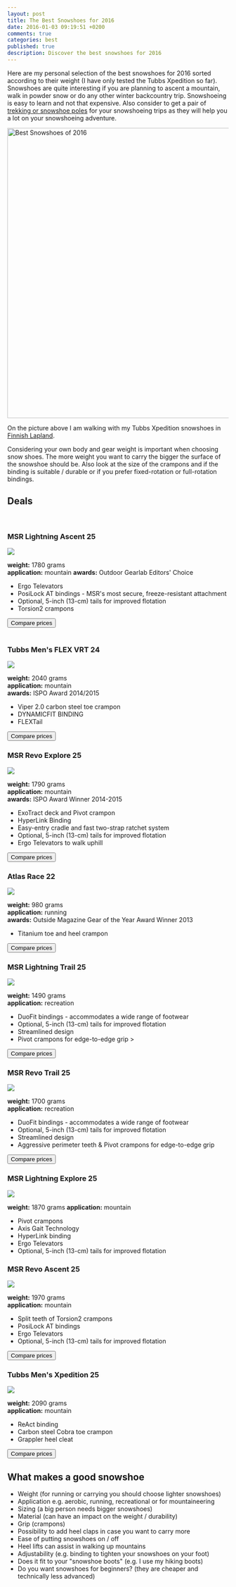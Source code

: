 ```yaml
---
layout: post
title: The Best Snowshoes for 2016
date: 2016-01-03 09:19:51 +0200
comments: true
categories: best
published: true
description: Discover the best snowshoes for 2016
---
```

Here are my personal selection of the best snowshoes for 2016 sorted according to their weight (I have only tested the Tubbs Xpedition so far). Snowshoes are quite interesting if you are planning to ascent a mountain, walk in powder snow or do any other winter backcountry trip. Snowshoeing is easy to learn and not that expensive. Also consider to get a pair of [trekking or snowshoe poles](http://www.hikeventures.com/best-trekking-and-snowshoeing-poles/ "trekking and snowshoeing poles") for your snowshoeing trips as they will help you a lot on your snowshoeing adventure.
 
<a href="https://www.flickr.com/photos/90204224@N07/18240641010" title="Best snowhoes of 2016"><img src="https://c4.staticflickr.com/8/7780/18240641010_a4f51acf96_o.jpg" width="992" height="659" alt="Best Snowshoes of 2016"></a><!--more-->

On the picture above I am walking with my Tubbs Xpedition snowshoes in [Finnish Lapland](http://www.hikeventures.com/snowshoeing-and-skiing-in-urho-kekkonen-national-park-and-Saariselka/ "Snowshoeing in Urho Kekkonen National Park").
 
Considering your own body and gear weight is important when choosing snow shoes. The more weight you want to carry the bigger the surface of the snowshoe should be. Also look at the size of the crampons and if the binding is suitable / durable or if you prefer fixed-rotation or full-rotation bindings.

## Deals
<div class="row">
  <div class="col-sm-12">
<center>
 <script type="text/javascript" src="http://classic.avantlink.com/api.php?affiliate_id=125311&module=ProductSearch&output=js&website_id=150351&search_term=snowshoe&search_advanced_syntax=1&merchant_ids=10008%7C10060%7C11741%7C10913%7C11243%7C10785%7C10086%7C13273%7C10083%7C10248%7C10049%7C10921%7C10279%7C10345%7C10593%7C10337%7C10943&search_on_sale_only=1&search_on_sale_level=20&search_results_layout=list&search_results_fields=Product+Name%7CSale+Price%7CPrice+Discount+Percent&search_results_count=8&search_results_sort_order=Sale+Price"></script>
</center>
  </div>
</div>
<br> 

### MSR Lightning Ascent 25

<a href="http://www.amazon.com/gp/product/B00LFJNHQ4/ref=as_li_tl?ie=UTF8&camp=1789&creative=9325&creativeASIN=B00LFJNHQ4&linkCode=as2&tag=hikeve-20&linkId=YIDJETI36CMR7GF4"><img border="0" src="http://ws-na.amazon-adsystem.com/widgets/q?_encoding=UTF8&ASIN=B00LFJNHQ4&Format=_SL250_&ID=AsinImage&MarketPlace=US&ServiceVersion=20070822&WS=1&tag=hikeve-20" ></a><img src="http://ir-na.amazon-adsystem.com/e/ir?t=hikeve-20&l=as2&o=1&a=B00LFJNHQ4" width="1" height="1" border="0" alt="" style="border:none !important; margin:0px !important;" />

**weight:** 1780 grams   
**application:** mountain 
**awards:** Outdoor Gearlab Editors' Choice   

- Ergo Televators   
- PosiLock AT bindings - MSR's most secure, freeze-resistant attachment   
- Optional, 5-inch (13-cm) tails for improved flotation   
- Torsion2 crampons

<a href="http://www.hikeventures.com/deals/#MSR+Lightning+Ascent+25"><button class="btn btn-danger">Compare prices</button></a><br><br>


### Tubbs Men's FLEX VRT 24

<a href="http://www.amazon.com/gp/product/B00Q904HD6/ref=as_li_tl?ie=UTF8&camp=1789&creative=9325&creativeASIN=B00Q904HD6&linkCode=as2&tag=hikeve-20&linkId=775ITK4RI5T2U3CQ"><img border="0" src="http://ws-na.amazon-adsystem.com/widgets/q?_encoding=UTF8&ASIN=B00Q904HD6&Format=_SL250_&ID=AsinImage&MarketPlace=US&ServiceVersion=20070822&WS=1&tag=hikeve-20" ></a><img src="http://ir-na.amazon-adsystem.com/e/ir?t=hikeve-20&l=as2&o=1&a=B00Q904HD6" width="1" height="1" border="0" alt="" style="border:none !important; margin:0px !important;" />

**weight:** 2040 grams   
**application:** mountain   
**awards:** ISPO Award 2014/2015   

- Viper 2.0 carbon steel toe crampon   
- DYNAMICFIT BINDING
- FLEXTail

<a href="http://www.hikeventures.com/deals/#tubbs+flex+vrt"><button class="btn btn-danger">Compare prices</button></a>

### MSR Revo Explore 25

<a href="http://www.amazon.com/gp/product/B00LFJO9CK/ref=as_li_tl?ie=UTF8&camp=1789&creative=9325&creativeASIN=B00LFJO9CK&linkCode=as2&tag=hikeve-20&linkId=Z7UZJ4K2NYY757NA"><img border="0" src="http://ws-na.amazon-adsystem.com/widgets/q?_encoding=UTF8&ASIN=B00LFJO9CK&Format=_SL250_&ID=AsinImage&MarketPlace=US&ServiceVersion=20070822&WS=1&tag=hikeve-20" ></a><img src="http://ir-na.amazon-adsystem.com/e/ir?t=hikeve-20&l=as2&o=1&a=B00LFJO9CK" width="1" height="1" border="0" alt="" style="border:none !important; margin:0px !important;" />

**weight:** 1790 grams   
**application:** mountain   
**awards:** ISPO Award Winner 2014-2015   

- ExoTract deck and Pivot crampon  
- HyperLink Binding 
- Easy-entry cradle and fast two-strap ratchet system
- Optional, 5-inch (13-cm) tails for improved flotation   
- Ergo Televators to walk uphill  

<a href="http://www.hikeventures.com/deals/#msr+revo+explore+25"><button class="btn btn-danger">Compare prices</button></a>

### Atlas Race 22

<a href="http://www.amazon.com/gp/product/B007F9BTPE/ref=as_li_tl?ie=UTF8&camp=1789&creative=9325&creativeASIN=B007F9BTPE&linkCode=as2&tag=hikeve-20&linkId=JBGK6MDC2HPRRMDZ"><img border="0" src="http://ws-na.amazon-adsystem.com/widgets/q?_encoding=UTF8&ASIN=B007F9BTPE&Format=_SL250_&ID=AsinImage&MarketPlace=US&ServiceVersion=20070822&WS=1&tag=hikeve-20" ></a><img src="http://ir-na.amazon-adsystem.com/e/ir?t=hikeve-20&l=as2&o=1&a=B007F9BTPE" width="1" height="1" border="0" alt="" style="border:none !important; margin:0px !important;" />

**weight:** 980 grams   
**application:** running   
**awards:** Outside Magazine Gear of the Year Award Winner 2013

- Titanium toe and heel crampon

<a href="http://www.hikeventures.com/deals/#atlas+race+22"><button class="btn btn-danger">Compare prices</button></a>

### MSR Lightning Trail 25

<a href="http://www.amazon.com/gp/product/B00LFJNE5I/ref=as_li_tl?ie=UTF8&camp=1789&creative=9325&creativeASIN=B00LFJNE5I&linkCode=as2&tag=hikeve-20&linkId=SY4JWJWFNV2Y2J6E"><img border="0" src="http://ws-na.amazon-adsystem.com/widgets/q?_encoding=UTF8&ASIN=B00LFJNE5I&Format=_SL250_&ID=AsinImage&MarketPlace=US&ServiceVersion=20070822&WS=1&tag=hikeve-20" ></a><img src="http://ir-na.amazon-adsystem.com/e/ir?t=hikeve-20&l=as2&o=1&a=B00LFJNE5I" width="1" height="1" border="0" alt="" style="border:none !important; margin:0px !important;" />

**weight:** 1490 grams   
**application:** recreation 

- DuoFit bindings - accommodates a wide range of footwear   
- Optional, 5-inch (13-cm) tails for improved flotation   
- Streamlined design   
- Pivot crampons for edge-to-edge grip   >

<a href="http://www.hikeventures.com/deals/#msr+lightning+trail+25"><button class="btn btn-danger">Compare prices</button></a>

### MSR Revo Trail 25  

<a href="http://www.amazon.com/gp/product/B00LFJO2M2/ref=as_li_tl?ie=UTF8&camp=1789&creative=9325&creativeASIN=B00LFJO2M2&linkCode=as2&tag=hikeve-20&linkId=OM6MOCQ6EMVJVNOB"><img border="0" src="http://ws-na.amazon-adsystem.com/widgets/q?_encoding=UTF8&ASIN=B00LFJO2M2&Format=_SL250_&ID=AsinImage&MarketPlace=US&ServiceVersion=20070822&WS=1&tag=hikeve-20" ></a><img src="http://ir-na.amazon-adsystem.com/e/ir?t=hikeve-20&l=as2&o=1&a=B00LFJO2M2" width="1" height="1" border="0" alt="" style="border:none !important; margin:0px !important;" />

**weight:** 1700 grams   
**application:** recreation 

- DuoFit bindings - accommodates a wide range of footwear   
- Optional, 5-inch (13-cm) tails for improved flotation
- Streamlined design
- Aggressive perimeter teeth & Pivot crampons for edge-to-edge grip

<a href="http://www.hikeventures.com/deals/#msr+revo+trail+25"><button class="btn btn-danger">Compare prices</button></a>

### MSR Lightning Explore 25

<a href="http://www.amazon.com/gp/product/B00LFJNWGO/ref=as_li_tl?ie=UTF8&camp=1789&creative=9325&creativeASIN=B00LFJNWGO&linkCode=as2&tag=hikeve-20&linkId=5DOFWDAR6SHYQAWV"><img border="0" src="http://ws-na.amazon-adsystem.com/widgets/q?_encoding=UTF8&ASIN=B00LFJNWGO&Format=_SL250_&ID=AsinImage&MarketPlace=US&ServiceVersion=20070822&WS=1&tag=hikeve-20" ></a><img src="http://ir-na.amazon-adsystem.com/e/ir?t=hikeve-20&l=as2&o=1&a=B00LFJNWGO" width="1" height="1" border="0" alt="" style="border:none !important; margin:0px !important;" />

**weight:** 1870 grams
**application:** mountain

- Pivot crampons   
- Axis Gait Technology   
- HyperLink binding   
- Ergo Televators   
- Optional, 5-inch (13-cm) tails for improved flotation

### MSR Revo Ascent 25

<a href="http://www.amazon.com/gp/product/B00LFJO5NI/ref=as_li_tl?ie=UTF8&camp=1789&creative=9325&creativeASIN=B00LFJO5NI&linkCode=as2&tag=hikeve-20&linkId=ADHSRTEBIYMKSWHX"><img border="0" src="http://ws-na.amazon-adsystem.com/widgets/q?_encoding=UTF8&ASIN=B00LFJO5NI&Format=_SL250_&ID=AsinImage&MarketPlace=US&ServiceVersion=20070822&WS=1&tag=hikeve-20" ></a><img src="http://ir-na.amazon-adsystem.com/e/ir?t=hikeve-20&l=as2&o=1&a=B00LFJO5NI" width="1" height="1" border="0" alt="" style="border:none !important; margin:0px !important;" />
</td><td>

**weight:** 1970 grams   
**application:** mountain  

- Split teeth of Torsion2 crampons
- PosiLock AT bindings
- Ergo Televators
- Optional, 5-inch (13-cm) tails for improved flotation

<a href="http://www.hikeventures.com/deals/#msr+revo+ascent+25"><button class="btn btn-danger">Compare prices</button></a>


### Tubbs Men's Xpedition 25

<a href="http://www.amazon.com/gp/product/B00ECPPX8S/ref=as_li_tl?ie=UTF8&camp=1789&creative=9325&creativeASIN=B00ECPPX8S&linkCode=as2&tag=hikeve-20&linkId=HCYZ4YFLRZOVRSLA"><img border="0" src="http://ws-na.amazon-adsystem.com/widgets/q?_encoding=UTF8&ASIN=B00ECPPX8S&Format=_SL250_&ID=AsinImage&MarketPlace=US&ServiceVersion=20070822&WS=1&tag=hikeve-20" ></a><img src="http://ir-na.amazon-adsystem.com/e/ir?t=hikeve-20&l=as2&o=1&a=B00ECPPX8S" width="1" height="1" border="0" alt="" style="border:none !important; margin:0px !important;" />

**weight:** 2090 grams   
**application:** mountain 

- ReAct binding   
- Carbon steel Cobra toe crampon   
- Grappler heel cleat  

<a href="http://www.hikeventures.com/deals/#tubbs+expedition+25"><button class="btn btn-danger">Compare prices</button></a>

## What makes a good snowshoe

* Weight (for running or carrying you should choose lighter snowshoes)
* Application e.g. aerobic, running, recreational or for mountaineering
* Sizing (a big person needs bigger snowshoes)
* Material (can have an impact on the weight / durability)
* Grip (crampons)
* Possibility to add heel claps in case you want to carry more
* Ease of putting snowshoes on / off
* Heel lifts can assist in walking up mountains
* Adjustability (e.g. binding to tighten your snowshoes on your foot)
* Does it fit to your "snowshoe boots" (e.g. I use my hiking boots)
* Do you want snowshoes for beginners? (they are cheaper and technically less advanced)
